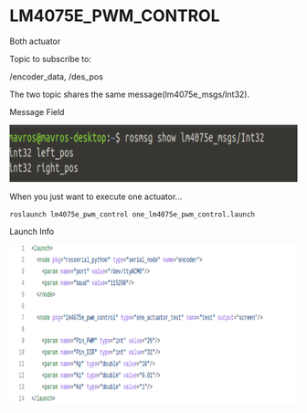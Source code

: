 # LM4075E_PWM_CONTROL

Both actuator

Topic to subscribe to:

/encoder_data, /des_pos

The two topic shares the same message(lm4075e_msgs/Int32).

Message Field

<img src="lm4075e_pwm_control/picture/Two_actuator_subscribe.png" width="680" height="100" />

When you just want to execute one actuator...

```
roslaunch lm4075e_pwm_control one_lm4075e_pwm_control.launch
```

Launch Info

<img src="lm4075e_pwm_control/picture/one_lm4075e_pwm_control_launch.png" width="680" height="280" />
